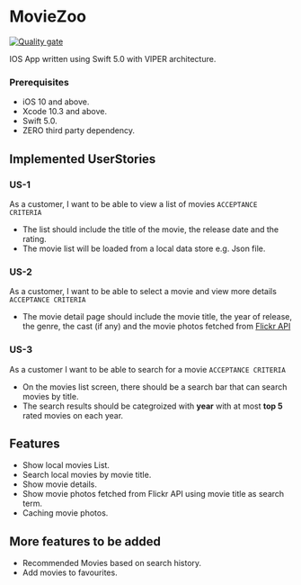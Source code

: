 # MovieZoo

[![Quality gate](https://sonarcloud.io/api/project_badges/quality_gate?project=Meseery_MovieZoo)](https://sonarcloud.io/dashboard?id=Meseery_MovieZoo)

IOS App written using Swift 5.0 with VIPER architecture. 

### Prerequisites

- iOS 10 and above.
- Xcode 10.3 and above.
- Swift 5.0.
- ZERO third party dependency. 

## Implemented UserStories

### US-1
As a customer, I want to be able to view a list of movies 
`ACCEPTANCE CRITERIA`

- The list should include the title of the movie, the release date and the rating.
- The movie list will be loaded from a local data store e.g. Json file.

### US-2
As a customer, I want to be able to select a movie and view more details
`ACCEPTANCE CRITERIA`

- The movie detail page should include the movie title, the year of release, the genre, the cast (if any) and the movie photos fetched from [Flickr API](https://www.flickr.com/services/api/flickr.photos.search.html)

### US-3
As a customer I want to be able to search for a movie
`ACCEPTANCE CRITERIA`

- On the movies list screen, there should be a search bar that can search movies by title.
- The search results should be categroized with **year** with at most **top 5** rated movies on each year. 

## Features

* Show local movies List.
* Search local movies by movie title.
* Show movie details.
* Show movie photos fetched from Flickr API using movie title as search term.
* Caching movie photos.

## More features to be added

* Recommended Movies based on search history.
* Add movies to favourites. 



